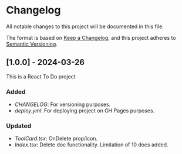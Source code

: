 # Changelog

All notable changes to this project will be documented in this file.

The format is based on [Keep a Changelog](https://keepachangelog.com), and this
project adheres to [Semantic Versioning](https://semver.org).

## [1.0.0] - 2024-03-26

This is a React To Do project

### Added
- *CHANGELOG*: For versioning purposes.
- *deploy.yml*: For deploying project on GH Pages purposes.

### Updated
- *ToolCard.tsx*: OnDelete prop/icon.
- *Index.tsx*: Delete doc functionality. Limitation of 10 docs added. 
